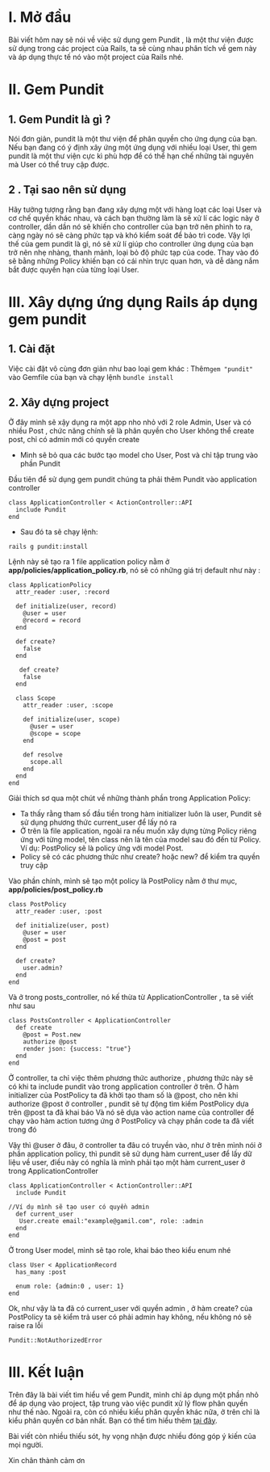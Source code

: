 # I.  Mở đầu
Bài viết hôm nay sẽ nói về việc sử dụng gem Pundit , là một thư viện được sử dụng trong các project của Rails, ta sẽ cùng nhau phân tích về gem này và áp dụng thực tế nó vào một project của Rails nhé.

# II. Gem Pundit
## 1. Gem Pundit là gì ?

Nói đơn giản, pundit là một thư viện để phân quyền cho ứng dụng của bạn. Nếu bạn đang có ý định xây ứng một ứng dụng với nhiều loại User, thì gem pundit là một thư viện cực kì phù hợp để có thể hạn chế những tài nguyên mà User có thể truy cập được.

## 2 . Tại sao nên sử dụng 
Hãy tưởng tượng rằng bạn đang xây dựng một với hàng loạt các loại User và cơ chế quyền khác nhau, và cách bạn thường làm là sẽ xử lí các logic này ở controller, dần dần nó sẽ khiến cho controller của bạn trở nên phình to ra, càng ngày nó sẽ càng phức tạp và khó kiểm soát để bảo trì code. 
Vậy lợi thế của gem pundit là gì, nó sẽ xử lí giúp cho controller ứng dụng của bạn trở nên nhẹ nhàng, thanh mảnh, loại bỏ độ phức tạp của code. Thay vào đó sẽ bằng những Policy khiến bạn có cái nhìn trực quan hơn, và dễ dàng nắm bắt được quyền hạn của từng loại User.


# III. Xây dựng ứng dụng Rails áp dụng gem pundit
## 1. Cài đặt
Việc cài đặt vô cùng đơn giản như bao loại gem khác : 
Thêm`gem "pundit"` vào Gemfile của bạn và chạy lệnh `bundle install`

## 2. Xây dựng project
Ở đây mình sẽ xậy dụng ra một app nho nhỏ với 2 role Admin, User và có nhiều Post , chức năng chính sẽ là phân quyền cho User không thể create post, chỉ có admin mới có quyền create
* Mình sẽ bỏ qua các bước tạo model cho User, Post và chỉ tập trung vào phần Pundit

Đầu tiên để sử dụng gem pundit chúng ta phải thêm Pundit vào application controller
```
class ApplicationController < ActionController::API
  include Pundit
end
```

- Sau đó ta sẽ chạy lệnh: 
```
rails g pundit:install
```
Lệnh này sẽ tạo ra 1 file application policy nằm ở **app/policies/application_policy.rb**, nó sẽ có những giá trị default như này :
```
class ApplicationPolicy
  attr_reader :user, :record

  def initialize(user, record)
    @user = user
    @record = record
  end

  def create?
    false
  end
  
   def create?
    false
  end

  class Scope
    attr_reader :user, :scope

    def initialize(user, scope)
      @user = user
      @scope = scope
    end

    def resolve
      scope.all
    end
  end
end
```

Giải thích sơ qua một chút về những thành phần trong Application Policy: 
* Ta thấy rằng tham số đầu tiền trong hàm initializer luôn là user, Pundit sẽ sử dụng phương thức current_user để lấy nó ra
* Ở trên là file application, ngoài ra nếu muốn xây dựng từng Policy riêng ứng với từng model, tên class nên là tên của model sau đó đến từ Policy. Ví dụ: PostPolicy sẽ là policy ứng với model Post.
* Policy sẽ có các phương thức như create? hoặc new? để kiểm tra quyền truy cập

Vào phần chính, mình sẽ tạo một policy là PostPolicy nằm ở thư mục, **app/policies/post_policy.rb**
```
class PostPolicy
  attr_reader :user, :post

  def initialize(user, post)
    @user = user
    @post = post
  end

  def create?
    user.admin?
  end
end
```

Và ở trong posts_controller, nó kế thừa từ  ApplicationController , ta sẽ viết như sau
```
class PostsController < ApplicationController
  def create
    @post = Post.new
    authorize @post
    render json: {success: "true"}
  end
end
```
Ở controller, ta chỉ việc thêm phương thức authorize , phương thức này sẽ có khi ta include pundit vào trong application controller ở trên.
Ở hàm initializer của PostPolicy ta đã khởi tạo tham số là @post, cho nên khi authorize @post ở controller , pundit sẽ tự động tìm kiếm PostPolicy dựa trên @post ta đã khai báo
Và nó sẽ dựa vào action name của controller để chạy vào hàm action tương ứng ở PostPolicy và chạy phần code ta đã viết trong đó

Vậy thì @user ở đâu, ở controller ta đâu có truyền vào, như ở trên mình nói ở phần application policy, thì pundit sẽ sử dụng hàm current_user để lấy dữ liệu về user, điều này có nghĩa là mình phải tạo một hàm current_user ở trong ApplicationController
```
class ApplicationController < ActionController::API
  include Pundit

//Ví dụ mình sẽ tạo user có quyền admin 
  def current_user
   User.create email:"example@gamil.com", role: :admin
  end
end
```
Ở trong User model, mình sẽ tạo role, khai báo theo kiểu enum nhé
```
class User < ApplicationRecord
  has_many :post

  enum role: {admin:0 , user: 1}
end
```

Ok, như vậy là ta đã có current_user với quyền admin , ở hàm create? của PostPolicy ta sẽ kiểm trả user có phải admin hay không, nếu không nó sẽ raise ra lỗi 
```
Pundit::NotAuthorizedError
```

# III. Kết luận
Trên đây là bài viết tìm hiểu về gem Pundit, mình chỉ áp dụng một phần nhỏ để áp dụng vào project, tập trung vào việc pundit xử lý flow phân quyền như thế nào. Ngoài ra, còn có nhiều kiểu phân quyền khác nữa, ở trên chỉ là kiểu phân quyền cơ bản nhất. Bạn có thể tìm hiểu
thêm [tại đây](https://github.com/varvet/pundit). 

Bài viết còn nhiều thiếu sót, hy vọng nhận được nhiều đóng góp ý kiến của mọi người.

Xin chân thành cảm ơn